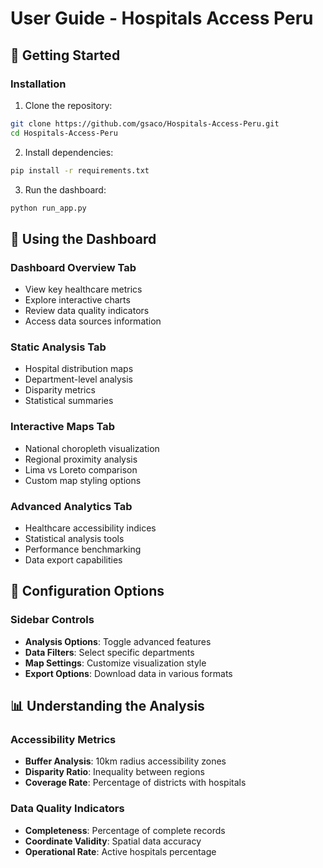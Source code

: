 # User Guide - Hospitals Access Peru

## 🚀 Getting Started

### Installation
1. Clone the repository:
```bash
git clone https://github.com/gsaco/Hospitals-Access-Peru.git
cd Hospitals-Access-Peru
```

2. Install dependencies:
```bash
pip install -r requirements.txt
```

3. Run the dashboard:
```bash
python run_app.py
```

## 🎯 Using the Dashboard

### Dashboard Overview Tab
- View key healthcare metrics
- Explore interactive charts
- Review data quality indicators
- Access data sources information

### Static Analysis Tab
- Hospital distribution maps
- Department-level analysis
- Disparity metrics
- Statistical summaries

### Interactive Maps Tab
- National choropleth visualization
- Regional proximity analysis
- Lima vs Loreto comparison
- Custom map styling options

### Advanced Analytics Tab
- Healthcare accessibility indices
- Statistical analysis tools
- Performance benchmarking
- Data export capabilities

## 🔧 Configuration Options

### Sidebar Controls
- **Analysis Options**: Toggle advanced features
- **Data Filters**: Select specific departments
- **Map Settings**: Customize visualization style
- **Export Options**: Download data in various formats

## 📊 Understanding the Analysis

### Accessibility Metrics
- **Buffer Analysis**: 10km radius accessibility zones
- **Disparity Ratio**: Inequality between regions
- **Coverage Rate**: Percentage of districts with hospitals

### Data Quality Indicators
- **Completeness**: Percentage of complete records
- **Coordinate Validity**: Spatial data accuracy
- **Operational Rate**: Active hospitals percentage